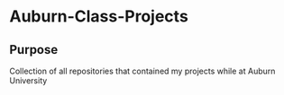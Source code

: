 # Auburn-Class-Projects

## Purpose

Collection of all repositories that contained my projects while at Auburn University
